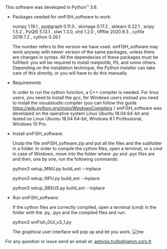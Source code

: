 This software was developed in Python™ 3.6.

- Packages needed for smFiSH_software to work:

	numpy 1.19.1 , pyqtgraph 0.11.0 , skimage 0.17.2 , sklearn 0.22.1 , scipy 1.5.2 , PyQt5 5.13.1 , xlwt 1.3.0, xlrd 1.2.0 , tifffile 2020.9.3 ,
        czifile 2019.7.2 , cython 0.26.1
	
	The number refers to the version we have used. smFiSH_software may work anyway 
	with newer version of the same packages, unless there are changes in syntax.
	All the dependecies of these packages must be fulfilled: you will be 
        required to install matplotlib, PIL and some others. Depending on the installation 
        technique, the Python installer can take care of this directly, or you will have to do this 
        manually. 

- Requirements
	
	In order to run the cython function, a C++ compiler is needed. For linux users, you need to install the gcc, 
	for Windows users instead you need to install the visualstudio compiler (you can follow this guide
	https://wiki.python.org/moin/WindowsCompilers )
	smFiSH_software was developed on the operative system Linux Ubuntu 18.04 64-bit 
        and tested on Linux Ubuntu 18.04 64-bit, Windows 8.1 Professional, Windows 10 Pro.

 
- Install smFiSH_software:

	Unzip the file smFiSH_software.zip and put all the files and the subfolder in a folder.
	In order to compile the cython files, open a terminal, or a cmd in case of Windows, move into the folder where .py and .pyx files are and then, one by         one, run the following commands:
	
	python3 setup_MNU.py build_ext --inplace
	
	python3 setup_NPU.py build_ext --inplace
	
	python3 setup_SBSUS.py build_ext --inplace

	
- Run smFiSH_software:	
	
	If the cython files are correctly compiled, open a terminal (cmd) in the folder with the .py, .pyx and the compiled files and run: 
	
	python3 smFish_GUI_v3_1.py
	
	The graphical user interface will pop up and let you work.
    	![me](https://github.com/ant-trullo/smFiSH_software/blob/main/smFiSH-software.gif)
    
    
           
For any question or issue send an email at:
    antonio.trullo@igmm.cnrs.fr            


